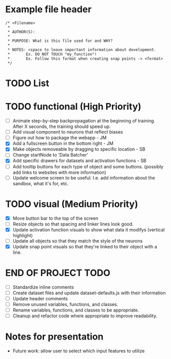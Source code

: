# Example file header

```
/* <Filename>
 *
 * AUTHOR(S):
 *
 * PURPOSE: What is this file used for and WHY?
 *
 * NOTES: <space to leave important information about development.
 *       Ex. DO NOT TOUCH "my_function"!
 *       Ex. Follow this format when creating snap points -> <format>
 */
```


# TODO List

# TODO functional (High Priority)
- [ ] Animate step-by-step backpropagation at the beginning of training. After X seconds, the training should speed up.
- [ ] Add visual component to neurons that reflect biases
- [ ] Figure out how to package the webapp - JM
- [x] Add a fullscreen button in the bottom right - JM
- [x] Make objects removeable by dragging to specific location - SB
- [ ] Change startNode to 'Data Batcher'
- [x] Add specific drawers for datasets and activation functions - SB
- [ ] Add tooltip buttons for each type of object and some buttons. (possibly add links to websites with more information)
- [ ] Update welcome screen to be useful. I.e. add information about the sandbox, what it's for, etc.
  
# TODO visual (Medium Priority)
- [x] Move button bar to the top of the screen
- [ ] Resize objects so that spacing and linker lines look good.
- [x] Update activation function visuals to show what data it modifys (vertical highlight)
- [ ] Update all objects so that they match the style of the neurons
- [x] Update snap point visuals so that they're linked to their object with a line.

# END OF PROJECT TODO
- [ ] Standardize inline comments
- [ ] Create dataset files and update dataset-defaults.js with their information
- [ ] Update header comments
- [ ] Remove unused variables, functions, and classes.
- [ ] Rename variables, functions, and classes to be appropriate.
- [ ] Cleanup and refactor code where appropriate to improve readability.

# Notes for presentation
 - Future work: allow user to select which input features to utilize
